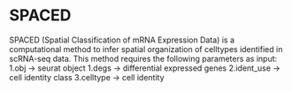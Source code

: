 # SPACED
SPACED (Spatial Classification of mRNA Expression Data) is a computational method to infer
spatial organization of celltypes identified in scRNA-seq data.
This method requires the following parameters as input:
                 1.obj -> seurat object
                 1.degs -> differential expressed genes
                 2.ident_use -> cell identity class
                 3.celltype ->  cell identity
